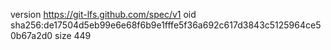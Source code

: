 version https://git-lfs.github.com/spec/v1
oid sha256:de17504d5eb99e6e68f6b9e1fffe5f36a692c617d3843c5125964ce50b67a2d0
size 449
